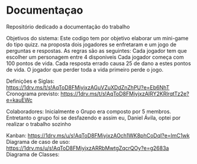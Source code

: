 # Documentaçao
Repositório dedicado a documentação do trabalho

Objetivos do sistema:
  Este codigo tem por objetivo elaborar um mini-game do tipo quizz. na proposta dois jogadores se enfretaram e um jogo de perguntas e respostas. 
  As regras são as seguintes:
      Cada jogador tem que escolher um personagem entre 4 disponiveis
      Cada jogador começa com 100 pontos de vida.
      Cada resposta errado causa 25 de dano a estes pontos de vida. 
      O jogador que perder toda a vida primeiro perde o jogo.
     
     
Definições e Siglas: https://1drv.ms/t/s!AqToD8FMiyjxzAGuVZuXDdZnZhPU?e=Eb6NhT
Cronograma previsto: https://1drv.ms/t/s!AqToD8FMiyjxzAIRY2KRlrqtTz2e?e=kauEWc

Colaboradores: Inicialmente o Grupo era composto por 5 membros. Entretanto o grupo foi se desfazendo e assim eu, Daniel Ávila, optei por realizar o trabalho sozinho

Kanban: https://1drv.ms/u/s!AqToD8FMiyjxzAOch1WK8phCoDqI?e=lmC1wk
Diagrama de caso de uso: https://1drv.ms/u/s!AqToD8FMiyjxzARRbMwtgZqcrQOy?e=g2683a
Diagrama de Classes:
